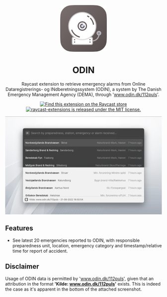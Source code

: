 <div align="center">
<img
  src="odin/assets/command-icon.png"
  alt="Raycast-ODIN-extension icon"
  style="text-align:center"
  height=150
  width=150>
  
<h1 align="center">ODIN</h1>

Raycast extension to retrieve emergency alarms from Online Dataregistrerings- og INdberetningssystem (ODIN), a system by The Danish Emergency Management Agency (DEMA), through 'www.odin.dk/112puls'.
<p>
    <a href="https://www.raycast.com/aamoussa97/odin">
      <img src="https://img.shields.io/badge/Raycast-store-red.svg"
        alt="Find this extension on the Raycast store"
      />
    </a>
    <a
      href="https://github.com/raycast/extensions/blob/master/LICENSE"
    >
      <img
        src="https://img.shields.io/badge/license-MIT-blue.svg"
        alt="raycast-extensions is released under the MIT license."
      />
  </a>
  </p>
  
  <img
  src="odin/assets/screenshot-allmodes.png"
  alt="Alt text"
  title="Optional title">
</div>
  
## Features
- See latest 20 emergencies reported to ODIN, with responsible preparedness unit, location, emergency category and timestamp/relative time for report of accident.
  
## Disclaimer
Usage of ODIN data is permitted by 'www.odin.dk/112puls', given that an attribution in the format **'Kilde: www.odin.dk/112puls'** exists. This is indeed the case as it's apparent in the bottom of the attached screenshot.
